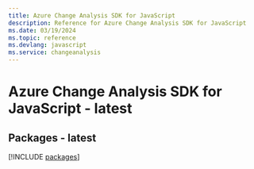 ```yaml
---
title: Azure Change Analysis SDK for JavaScript
description: Reference for Azure Change Analysis SDK for JavaScript
ms.date: 03/19/2024
ms.topic: reference
ms.devlang: javascript
ms.service: changeanalysis
---
```

# Azure Change Analysis SDK for JavaScript - latest
## Packages - latest
[!INCLUDE [packages](change-analysis-index.md)]